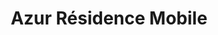 ---
title: "Azur Résidence Mobile"
url: /roquebrune-sur-argens/azur-residence-mobile/
shop: Allgemein
---